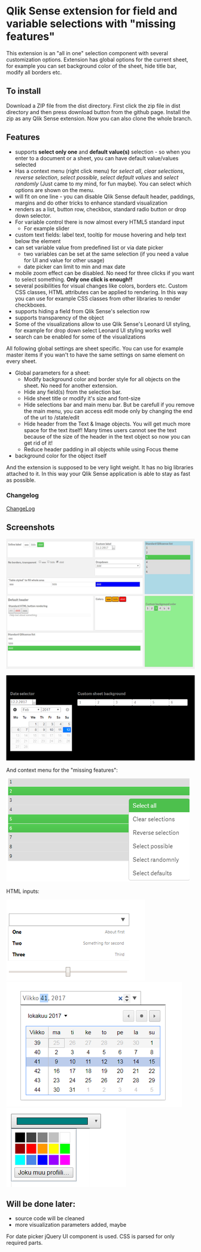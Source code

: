 # Qlik Sense extension for field and variable selections with "missing features"

This extension is an "all in one" selection component with several customization options.
Extension has global options for the current sheet, for example you can set background color of the sheet, hide title bar, modify all borders etc.

## To install
Download a ZIP file from the dist directory. First click the zip file in dist directory and then press download button from the github page. Install the zip as any Qlik Sense extension.
Now you can also clone the whole branch.

## Features
- supports **select only one** and **default value(s)** selection - so when you enter to a document or a sheet, you can have default value/values selected
- Has a context menu (right click menu) for _select all_, _clear selections_, _reverse selection_, _select possible_, _select default values_ and _select randomly_ (Just came to my mind, for fun maybe). You can select which options are shown on the menu.
- will fit on one line - you can disable Qlik Sense default header, paddings, margins and do other tricks to enhance standard visualization
- renders as a list, button row, checkbox, standard radio button or drop down selector.
- For variable control there is now almost every HTML5 standard input
  - For example slider
- custom text fields: label text, tooltip for mouse hovering and help text below the element
- can set variable value from predefined list or via date picker
  - two variables can be set at the same selection (if you need a value for UI and value for other usage)
  - date picker can limit to min and max date
- mobile zoom effect can be disabled. No need for three clicks if you want to select something. **Only one click is enough!!**
- several posibilities for visual changes like colors, borders etc. Custom CSS classes, HTML attributes can be applied to rendering. In this way you can use for example CSS classes from other libraries to render checkboxes.
- supports hiding a field from Qlik Sense's selection row
- supports transparency of the object
- Some of the visualizations allow to use Qlik Sense's Leonard UI styling, for example for drop down select Leonard UI styling works well
- search can be enabled for some of the visualizations

All following global settings are sheet specific. You can use for example master items if you wan't to have the same settings on same element on every sheet.

- Global parameters for a sheet:
  - Modify background color and border style for all objects on the sheet. No need for another extension.
  - Hide any field(s) from the selection bar.
  - Hide sheet title or modify it's size and font-size
  - Hide selections bar and main menu bar. But be carefull if you remove the main menu, you can access edit mode only by changing the end of the url to /state/edit
  - Hide header from the Text & Image objects. You will get much more space for the text itself! Many times users cannot see the text because of the size of the header in the text object so now you can get rid of it!
  - Reduce header padding in all objects while using Focus theme
- background color for the object itself

And the extension is supposed to be very light weight. It has no big libraries attached to it. In this way your Qlik Sense application is able to stay as fast as possible.

### Changelog
[ChangeLog](ChangeLog)

## Screenshots
![Examples](/docs/img/SFSdemo.JPG?raw=true "Examples" )

![Settings](/docs/img/SFSselections3.PNG "Visual example" )

And context menu for the "missing features":

![Context menu](/docs/img/contextmenu.PNG "Context menu" )

HTML inputs:

![HTML5](/docs/img/html5examples.PNG "HTML5 standard inputs" ) ![HTML5](/docs/img/html5examples2.PNG "HTML5 standard inputs" ) ![HTML5](/docs/img/html5Example3.PNG "HTML5 standard inputs" )


## Will be done later:
- source code will be cleaned
- more visualization parameters added, maybe

For date picker jQuery UI component is used. CSS is parsed for only required parts.
